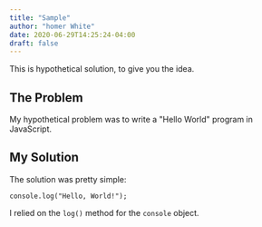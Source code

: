 ```yaml
---
title: "Sample"
author: "homer White"
date: 2020-06-29T14:25:24-04:00
draft: false
---
```


This is hypothetical solution, to give you the idea.

<!--more-->

## The Problem

My hypothetical problem was to write a "Hello World" program in JavaScript.

## My Solution

The solution was pretty simple:

```{javascript}
console.log("Hello, World!");
```

I relied on the `log()` method for the `console` object.
